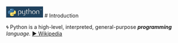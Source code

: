 <img src="https://github.com/MK316/workshop22/raw//main/img/pythonlogo.png" width="100" height="30"> # Introduction  

🌀  Python is a high-level, interpreted, general-purpose _**programming** language._ [▶️ Wikipedia]("https://en.wikipedia.org/wiki/Python_(programming_language)")  
